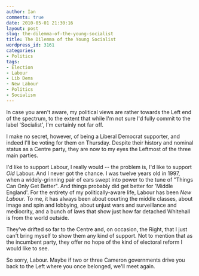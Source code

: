 ```yaml
---
author: Ian
comments: true
date: 2010-05-01 21:30:16
layout: post
slug: the-dilemma-of-the-young-socialist
title: The Dilemma of the Young Socialist
wordpress_id: 3161
categories:
- Politics
tags:
- Election
- Labour
- Lib Dems
- New Labour
- Politics
- Socialism
---
```


In case you aren't aware, my political views are rather towards the Left end of the spectrum, to the extent that while I'm not sure I'd fully commit to the label 'Socialist', I'm certainly not far off.

I make no secret, however, of being a Liberal Democrat supporter, and indeed I'll be voting for them on Thursday.  Despite their history and nominal status as a Centre party, they are now to my eyes the Leftmost of the three main parties.

I'd like to support Labour, I really would -- the problem is, I'd like to support _Old_ Labour.  And I never got the chance.  I was twelve years old in 1997, when a widely-grinning pair of ears swept into power to the tune of "Things Can Only Get Better".  And things probably did get better for 'Middle England'.  For the entirety of my politically-aware life, Labour has been _New Labour_.  To me, it has always been about courting the middle classes, about image and spin and lobbying, about unjust wars and surveillance and mediocrity, and a bunch of laws that show just how far detached Whitehall is from the world outside.

They've drifted so far to the Centre and, on occasion, the Right, that I just can't bring myself to show them any kind of support.  Not to mention that as the incumbent party, they offer no hope of the kind of electoral reform I would like to see.

So sorry, Labour.  Maybe if two or three Cameron governments drive you back to the Left where you once belonged, we'll meet again.
